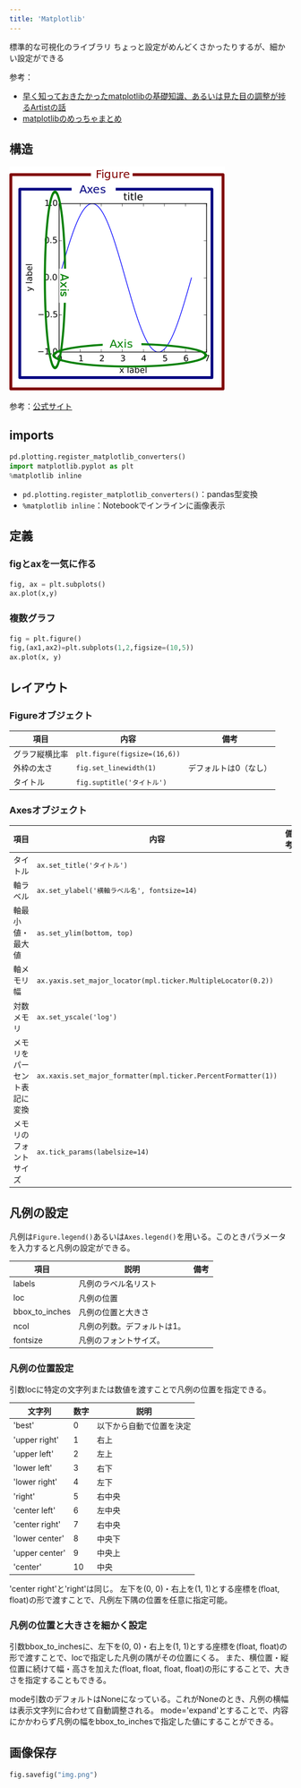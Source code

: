 ```yaml
---
title: 'Matplotlib'
---
```


標準的な可視化のライブラリ
ちょっと設定がめんどくさかったりするが、細かい設定ができる

参考：
- [早く知っておきたかったmatplotlibの基礎知識、あるいは見た目の調整が捗るArtistの話](https://qiita.com/skotaro/items/08dc0b8c5704c94eafb9)
- [matplotlibのめっちゃまとめ](https://qiita.com/nkay/items/d1eb91e33b9d6469ef51)

## 構造

![image](../images/fig_map.webp)

参考：[公式サイト](https://matplotlib.org/1.5.1/faq/usage_faq.html)

## imports
```py
pd.plotting.register_matplotlib_converters()
import matplotlib.pyplot as plt
%matplotlib inline
```

- `pd.plotting.register_matplotlib_converters()`：pandas型変換
- `%matplotlib inline`：Notebookでインラインに画像表示

## 定義

### figとaxを一気に作る
```py
fig, ax = plt.subplots()
ax.plot(x,y)
```

### 複数グラフ
```py
fig = plt.figure()
fig,(ax1,ax2)=plt.subplots(1,2,figsize=(10,5))
ax.plot(x, y)
```

## レイアウト

### Figureオブジェクト

項目 | 内容 | 備考
--- | --- | ---
グラフ縦横比率 | `plt.figure(figsize=(16,6))` | 
外枠の太さ | `fig.set_linewidth(1)` | デフォルトは0（なし）
タイトル | `fig.suptitle('タイトル')` |

### Axesオブジェクト

項目 | 内容 | 備考
--- | --- | ---
タイトル | `ax.set_title('タイトル')` |
軸ラベル | `ax.set_ylabel('横軸ラベル名', fontsize=14)` |
軸最小値・最大値 | `as.set_ylim(bottom, top)` |
軸メモリ幅 | `ax.yaxis.set_major_locator(mpl.ticker.MultipleLocator(0.2))` |
対数メモリ | `ax.set_yscale('log')` | 
メモリをパーセント表記に変換 | `ax.xaxis.set_major_formatter(mpl.ticker.PercentFormatter(1))` |
メモリのフォントサイズ | `ax.tick_params(labelsize=14)` |

## 凡例の設定

凡例は`Figure.legend()`あるいは`Axes.legend()`を用いる。このときパラメータを入力すると凡例の設定ができる。

項目 | 説明 | 備考
--- | --- | ---
labels | 凡例のラベル名リスト | 
loc | 凡例の位置
bbox_to_inches | 凡例の位置と大きさ
ncol | 凡例の列数。デフォルトは1。
fontsize | 凡例のフォントサイズ。

### 凡例の位置設定
引数locに特定の文字列または数値を渡すことで凡例の位置を指定できる。

文字列 | 数字 | 説明
--- | --- | ---
'best' | 0 | 以下から自動で位置を決定
'upper right' | 1 | 右上
'upper left' | 2 | 左上
'lower left' | 3 | 右下
'lower right' | 4 | 左下
'right' | 5 | 右中央
'center left' | 6 | 左中央
'center right' | 7 | 右中央
'lower center' | 8 | 中央下
'upper center' | 9 | 中央上
'center' | 10 | 中央

'center right'と'right'は同じ。
左下を(0, 0)・右上を(1, 1)とする座標を(float, float)の形で渡すことで、凡例左下隅の位置を任意に指定可能。

### 凡例の位置と大きさを細かく設定
引数bbox_to_inchesに、左下を(0, 0)・右上を(1, 1)とする座標を(float, float)の形で渡すことで、locで指定した凡例の隅がその位置にくる。
また、横位置・縦位置に続けて幅・高さを加えた(float, float, float, float)の形にすることで、大きさを指定することもできる。

mode引数のデフォルトはNoneになっている。これがNoneのとき、凡例の横幅は表示文字列に合わせて自動調整される。
mode='expand'とすることで、内容にかかわらず凡例の幅をbbox_to_inchesで指定した値にすることができる。

## 画像保存
```py
fig.savefig("img.png")
```